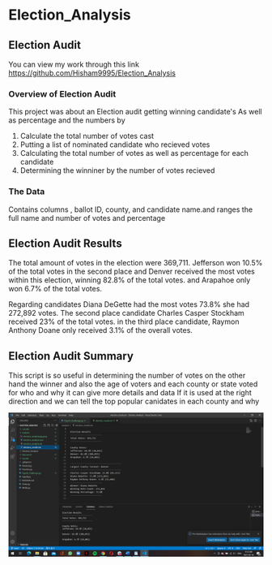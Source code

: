 # Election_Analysis

## Election Audit 
You can view my work through this link https://github.com/Hisham9995/Election_Analysis

### Overview of Election Audit
This project was about an Election audit getting winning candidate's  As well as percentage and the numbers by
1. Calculate the total number of votes cast 
2. Putting a list of nominated candidate who recieved votes  
3. Calculating the total number of votes as well as percentage for each candidate
4. Determining  the winniner by the number of votes recieved  

### The Data
Contains columns , ballot ID, county, and candidate name.and ranges the full name and number of votes and percentage 

## Election Audit Results
The total amount of votes in the election  were 369,711. Jefferson won 10.5% of the total votes  in the second place  and Denver received the most votes within this election, winning 82.8% of the total votes. and  Arapahoe only won 6.7% of the total votes.

Regarding candidates  Diana DeGette had the most votes 73.8% she had   272,892 votes. The second place candidate Charles Casper Stockham  received 23% of the total votes. in the third place candidate, Raymon Anthony Doane  only received 3.1% of the overall votes. 

## Election Audit Summary
This script is so useful in determining the number of votes  on the other hand the winner and also the age of voters and each county or state voted for who and why
 it can give more details and data  If it is used at the right direction  and we can tell the top popular canidates in each county and why



  ![](analysis/election_results.png)
